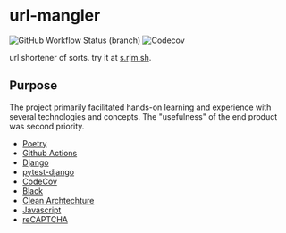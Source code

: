 # url-mangler

![GitHub Workflow Status (branch)](https://img.shields.io/github/workflow/status/rmartin16/url-mangler/Python%20Checks/master?style=flat-square)
![Codecov](https://img.shields.io/codecov/c/gh/rmartin16/url-mangler?style=flat-square)

url shortener of sorts. try it at [s.rjm.sh](https://s.rjm.sh).

## Purpose
The project primarily facilitated hands-on learning and experience with several technologies and concepts. The "usefulness" of the end product was second priority. 
* [Poetry](https://python-poetry.org/)
* [Github Actions](https://github.com/features/actions)
* [Django](https://www.djangoproject.com/)
* [pytest-django](https://pytest-django.readthedocs.io/en/latest/index.html)
* [CodeCov](https://codecov.io/)
* [Black](https://black.readthedocs.io/en/stable/)
* [Clean Archtechture](https://blog.cleancoder.com/uncle-bob/2012/08/13/the-clean-architecture.html)
* [Javascript](https://www.javascript.com/)
* [reCAPTCHA](https://www.google.com/recaptcha/about/)
